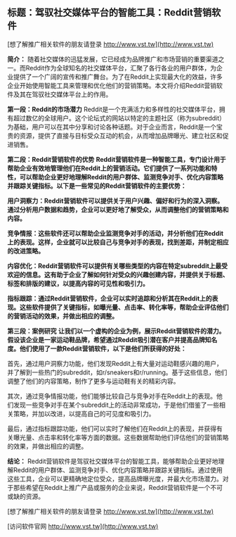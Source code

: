 ## **标题：驾驭社交媒体平台的智能工具：Reddit营销软件**

[想了解推广相关软件的朋友请登录 http://www.vst.tw](http://www.vst.tw)

**简介：**
随着社交媒体的迅猛发展，它已经成为品牌推广和市场营销的重要渠道之一。而Reddit作为全球知名的社交媒体平台，汇聚了各行各业的用户群体，为企业提供了一个广阔的宣传和推广舞台。为了在Reddit上实现最大化的效益，许多企业开始使用智能工具来管理和优化他们的营销策略。本文将介绍Reddit营销软件及其在驾驭社交媒体平台上的作用。

**第一段：Reddit的市场潜力**
Reddit是一个充满活力和多样性的社交媒体平台，拥有超过数亿的全球用户。这个论坛式的网站以特定的主题社区（称为subreddit）为基础，用户可以在其中分享和讨论各种话题。对于企业而言，Reddit是一个宝贵的资源，提供了直接与目标受众互动的机会，从而增加品牌曝光、建立社区和促进销售。

**第二段：Reddit营销软件的优势**
**Reddit营销软件是一种智能工具，专门设计用于帮助企业有效地管理他们在Reddit上的营销活动。它们提供了一系列功能和特性，可以帮助企业更好地理解Reddit的用户群体、监测竞争对手、优化内容策略并跟踪关键指标。以下是一些常见的Reddit营销软件的主要优势：**

**用户洞察力：Reddit营销软件可以提供关于用户兴趣、偏好和行为的深入洞察。通过分析用户数据和趋势，企业可以更好地了解受众，从而调整他们的营销策略和内容。**

**竞争情报：这些软件还可以帮助企业监测竞争对手的活动，并分析他们在Reddit上的表现。这样，企业就可以比较自己与竞争对手的表现，找到差距，并制定相应的改进策略。**

**内容优化：Reddit营销软件可以提供有关哪些类型的内容在特定subreddit上最受欢迎的信息。这有助于企业了解如何针对受众的兴趣创建内容，并提供关于标题、标签和排版的建议，以提高内容的可见性和吸引力。**

**指标跟踪：通过Reddit营销软件，企业可以实时追踪和分析其在Reddit上的表现。这些软件提供了关键指标，如曝光量、点击率、转化率等，帮助企业评估他们的营销活动的效果，并做出相应的调整。**

**第三段：案例研究**
**让我们以一个虚构的企业为例，展示Reddit营销软件的潜力。假设该企业是一家运动鞋品牌，希望通过Reddit吸引潜在客户并提高品牌知名度。他们使用了一款Reddit营销软件，以下是他们所获得的好处：**

首先，通过用户洞察力功能，他们发现Reddit上有大量对运动鞋感兴趣的用户，并了解到一些热门的subreddit，如r/sneakers和r/running。基于这些信息，他们调整了他们的内容策略，制作了更多与运动鞋有关的精彩内容。

其次，通过竞争情报功能，他们能够比较自己与竞争对手在Reddit上的表现。他们发现一些竞争对手在某个subreddit上的活动非常成功，于是他们借鉴了一些相关策略，并加以改进，以提高自己的可见度和吸引力。

最后，通过指标跟踪功能，他们可以实时了解他们在Reddit上的表现，并获得有关曝光量、点击率和转化率等方面的数据。这些数据帮助他们评估他们的营销策略的效果，并做出相应的调整。

**结论：**
Reddit营销软件是驾驭社交媒体平台的智能工具，能够帮助企业更好地理解Reddit的用户群体、监测竞争对手、优化内容策略并跟踪关键指标。通过使用这些工具，企业可以更精确地定位受众，提高品牌曝光度，并最大化市场潜力。对于那些希望在Reddit上推广产品或服务的企业来说，Reddit营销软件是一个不可或缺的资源。

[想了解推广相关软件的朋友请登录 http://www.vst.tw](http://www.vst.tw)


[访问软件官网 http://www.vst.tw](http://www.vst.tw)

